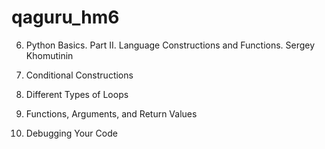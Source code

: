 # qaguru_hm6
6. Python Basics. Part II. Language Constructions and Functions. Sergey Khomutinin

   
1. Conditional Constructions
2. Different Types of Loops
3. Functions, Arguments, and Return Values
4. Debugging Your Code
